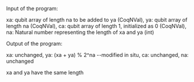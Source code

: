 Input of the program:

xa: qubit array of length na to be added to ya (CoqNVal),
ya: qubit array of length na (CoqNVal), 
ca: qubit array of length 1, initialized as 0 (CoqNVal),
na: Natural number representing the length of xa and ya (int)

Output of the program:

xa: unchanged, 
ya: (xa + ya) % 2^na  --modified in situ,
ca: unchanged, 
na: unchanged

xa and ya have the same length
